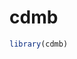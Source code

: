 cdmb
================

<!-- README.md is generated from README.Rmd. Please edit that file -->

``` r
library(cdmb)
```
